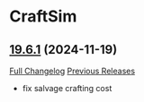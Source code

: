 # CraftSim

## [19.6.1](https://github.com/derfloh205/CraftSim/tree/19.6.1) (2024-11-19)
[Full Changelog](https://github.com/derfloh205/CraftSim/compare/19.6.0...19.6.1) [Previous Releases](https://github.com/derfloh205/CraftSim/releases)

- fix salvage crafting cost  
